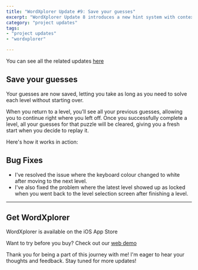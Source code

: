 ```yaml
---
title: "WordXplorer Update #9: Save your guesses"
excerpt: "WordXplorer Update 8 introduces a new hint system with contextual clues to help kids learn and solve words more effectively"
category: "project updates"
tags:
- "project updates"
- "wordxplorer"

---
```


You can see all the related updates [here](/tags/wordxplorer)

## Save your guesses
  
Your guesses are now saved, letting you take as long as you need to solve each level without starting over. 

When you return to a level, you’ll see all your previous guesses, allowing you to continue right where you left off. Once you successfully complete a level, all your guesses for that puzzle will be cleared, giving you a fresh start when you decide to replay it.
  
Here's how it works in action:  
  
<?# ResponsiveYouTube R5ZXlpfyUZY title="Watch the Save State in action" /?>  

## Bug Fixes

- I've resolved the issue where the keyboard colour changed to white after moving to the next level.
- I've also fixed the problem where the latest level showed up as locked when you went back to the level selection screen after finishing a level.

---  
  
## Get WordXplorer  
  
WordXplorer is available on the iOS App Store 

<?# AppStoreBadges LinkText="Get WordXplorer" AppStoreLinkUrl="wordxplorer-guess-the-word/id6504664783" /?>

Want to try before you buy? Check out our [web demo](https://wordxplorer.ankursheel.com/)

Thank you for being a part of this journey with me! I'm eager to hear your thoughts and feedback. Stay tuned for more updates!